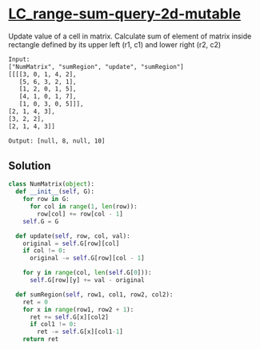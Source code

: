 # [LC_range-sum-query-2d-mutable](https://leetcode.com/problems/range-sum-query-2d-mutable)

Update value of a cell in matrix.
Calculate sum of element of matrix inside rectangle defined by its upper left (r1, c1) and lower right (r2, c2)

```txt
Input:
["NumMatrix", "sumRegion", "update", "sumRegion"]
[[[[3, 0, 1, 4, 2],
   [5, 6, 3, 2, 1],
   [1, 2, 0, 1, 5],
   [4, 1, 0, 1, 7],
   [1, 0, 3, 0, 5]]],
[2, 1, 4, 3],
[3, 2, 2],
[2, 1, 4, 3]]

Output: [null, 8, null, 10]
```

## Solution

```py
class NumMatrix(object):
  def __init__(self, G):
    for row in G:
      for col in range(1, len(row)):
        row[col] += row[col - 1]
    self.G = G

  def update(self, row, col, val):
    original = self.G[row][col]
    if col != 0:
      original -= self.G[row][col - 1]

    for y in range(col, len(self.G[0])):
      self.G[row][y] += val - original

  def sumRegion(self, row1, col1, row2, col2):
    ret = 0
    for x in range(row1, row2 + 1):
      ret += self.G[x][col2]
      if col1 != 0:
        ret -= self.G[x][col1-1]
    return ret
```
